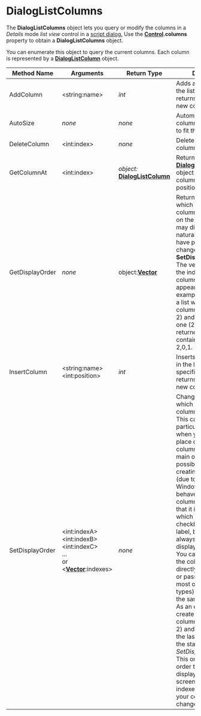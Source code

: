 # DialogListColumns

The **DialogListColumns** object lets you query or modify the columns in a *Details* mode *list view* control in a [script dialog.](/Manual/scripting/script_dialogs/README.md) Use the **[Control](control.md).columns** property to obtain a **DialogListColumns** object.

You can enumerate this object to query the current columns. Each column is represented by a **[DialogListColumn](dialoglistcolumn.md)** object.  

| Method Name | **Arguments** | Return Type | Description |
| --- | --- | --- | --- |
| AddColumn | \<string:name\> | *int* | Adds a new column to the list view, and returns the index of the new column. |
| AutoSize | *none* | *none* | Automatically sizes all columns in the list view to fit their content. |
| DeleteColumn | \<int:index\> | *none* | Deletes the specified column. |
| GetColumnAt | \<int:index\> | *object:*  <br />**[DialogListColumn](dialoglistcolumn.md)** | Returns a **[DialogListColumn](dialoglistcolumn.md)** object representing the column in the specified position. |
| GetDisplayOrder | *none* | object:**[Vector](vector.md)** | Returns the order which the list's columns are displayed on the screen. This may differ from their natural order if you have previously changed it via **SetDisplayOrder**.  <br />The vector contains the index of each column in the order it appears. As an example, if you create a list with three columns (indexes 0, 1, 2) and move the last one (2) to the start, the returned vector will contain three integers: 2,0,1. |
| InsertColumn | \<string:name\>  <br />\<int:position\> | *int* | Inserts a new column in the list view at the specified position, and returns the index of the new column. |
| SetDisplayOrder | \<int:indexA\>  <br />\<int:indexB\>  <br />\<int:indexC\>  <br />...  <br />or  <br />\<**[Vector](vector.md)**:indexes\> | *none* | Changes the order in which the list's columns are displayed.  <br />This can be particularly useful when you want to place one or more columns before the main one, which is not possible when initially creating the columns (due to the way Windows list controls behave). The main column is special, in that it is the only one which can have a checkbox or editable label, but you may not always want it to be displayed first.  <br />You can either pass the column indexes directly as arguments, or pass a vector (or most other collection types) of integers with the same thing.  <br />As an example, if you create a list with three columns (indexes 0, 1, 2) and want to move the last column (2) to the start: *SetDisplayOrder(2,0,1)*  <br />This only changes the order the columns are displayed on the screen; the column indexes you use in your code do not change afterwards. |


